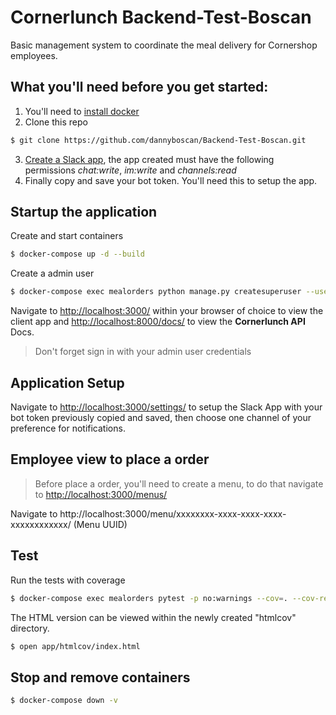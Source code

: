 # Cornerlunch Backend-Test-Boscan
Basic management system to coordinate the meal delivery for Cornershop employees.

## What you'll need before you get started:
1. You'll need to [install docker](https://www.docker.com/get-started)
2. Clone this repo
````sh
$ git clone https://github.com/dannyboscan/Backend-Test-Boscan.git
````
3. [Create a Slack app](https://github.com/slackapi/python-slackclient/blob/main/tutorial/01-creating-the-slack-app.md), the app created must have the following permissions *chat:write*, *im:write* and *channels:read*
4. Finally copy and save your bot token. You'll need this to setup the app.

## Startup the application

Create and start containers
````sh
$ docker-compose up -d --build
````

Create a admin user
````sh
$ docker-compose exec mealorders python manage.py createsuperuser --username <username> --email <email>
````

Navigate to [http://localhost:3000/](http://localhost:3000/) within your browser of choice to view the client app
and [http://localhost:8000/docs/](http://localhost:8000/docs/) to view the **Cornerlunch API** Docs.


> Don't forget sign in with your admin user credentials


## Application Setup
Navigate to [http://localhost:3000/settings/](http://localhost:3000/settings/) to setup the Slack App with your bot token previously copied and saved, then choose one channel of your preference for notifications.


## Employee view to place a order
> Before place a order, you'll need to create a menu, to do that navigate to [http://localhost:3000/menus/](http://localhost:3000/menus/)

Navigate to http://localhost:3000/menu/xxxxxxxx-xxxx-xxxx-xxxx-xxxxxxxxxxxx/ (Menu UUID)

## Test 

Run the tests with coverage
````sh
$ docker-compose exec mealorders pytest -p no:warnings --cov=. --cov-report html
````

The HTML version can be viewed within the newly created "htmlcov" directory.
```sh
$ open app/htmlcov/index.html
```

## Stop and remove containers
```sh
$ docker-compose down -v
```
